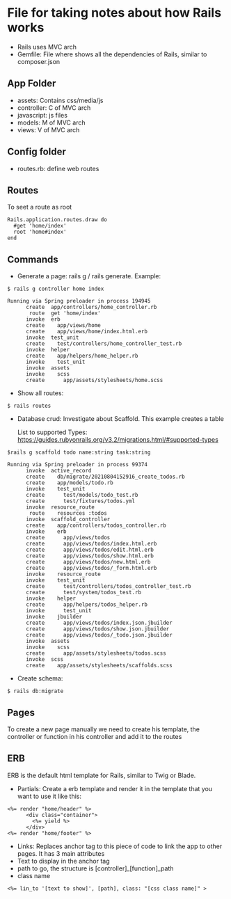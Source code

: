 # File for taking notes about how Rails works

- Rails uses MVC arch
- Gemfile: File where shows all the dependencies of Rails, similar to composer.json

## App Folder

- assets: Contains css/media/js
- controller: C of MVC arch
- javascript: js files
- models: M of MVC arch
- views: V of MVC arch

## Config folder

- routes.rb: define web routes

## Routes

To seet a route as root

```
Rails.application.routes.draw do
  #get 'home/index'
  root 'home#index'
end
```

## Commands

- Generate a page: rails g / rails generate. Example:

```
$ rails g controller home index

Running via Spring preloader in process 194945
      create  app/controllers/home_controller.rb
       route  get 'home/index'
      invoke  erb
      create    app/views/home
      create    app/views/home/index.html.erb
      invoke  test_unit
      create    test/controllers/home_controller_test.rb
      invoke  helper
      create    app/helpers/home_helper.rb
      invoke    test_unit
      invoke  assets
      invoke    scss
      create      app/assets/stylesheets/home.scss
```

- Show all routes:

```
$ rails routes
```

- Database crud: Investigate about Scaffold. This example creates a table

  List to supported Types: https://guides.rubyonrails.org/v3.2/migrations.html/#supported-types

```
$rails g scaffold todo name:string task:string

Running via Spring preloader in process 99374
      invoke  active_record
      create    db/migrate/20210804152916_create_todos.rb
      create    app/models/todo.rb
      invoke    test_unit
      create      test/models/todo_test.rb
      create      test/fixtures/todos.yml
      invoke  resource_route
       route    resources :todos
      invoke  scaffold_controller
      create    app/controllers/todos_controller.rb
      invoke    erb
      create      app/views/todos
      create      app/views/todos/index.html.erb
      create      app/views/todos/edit.html.erb
      create      app/views/todos/show.html.erb
      create      app/views/todos/new.html.erb
      create      app/views/todos/_form.html.erb
      invoke    resource_route
      invoke    test_unit
      create      test/controllers/todos_controller_test.rb
      create      test/system/todos_test.rb
      invoke    helper
      create      app/helpers/todos_helper.rb
      invoke      test_unit
      invoke    jbuilder
      create      app/views/todos/index.json.jbuilder
      create      app/views/todos/show.json.jbuilder
      create      app/views/todos/_todo.json.jbuilder
      invoke  assets
      invoke    scss
      create      app/assets/stylesheets/todos.scss
      invoke  scss
      create    app/assets/stylesheets/scaffolds.scss
```

- Create schema:
```
$ rails db:migrate
```


## Pages

To create a new page manually we need to create his template, the controller or function in his controller and add it to the routes

## ERB

ERB is the default html template for Rails, similar to Twig or Blade.

- Partials: Create a erb template and render it in the template that you want to use it like this:

```
<%= render "home/header" %>
      <div class="container">
        <%= yield %>
      </div>
<%= render "home/footer" %>
```

- Links: Replaces anchor tag to this piece of code to link the app to other pages. It has 3 main attributes
 - Text to display in the anchor tag
 - path to go, the structure is [controller]_[function]_path
 - class name

```
<%= lin_to '[text to show]', [path], class: "[css class name]" >
```